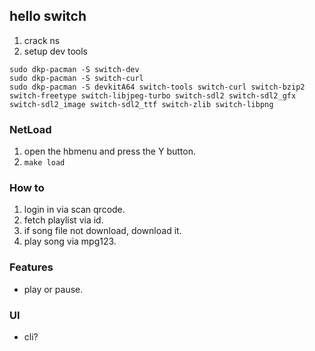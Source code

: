 ## hello switch
1. crack ns
2. setup dev tools
```
sudo dkp-pacman -S switch-dev
sudo dkp-pacman -S switch-curl
sudo dkp-pacman -S devkitA64 switch-tools switch-curl switch-bzip2 switch-freetype switch-libjpeg-turbo switch-sdl2 switch-sdl2_gfx switch-sdl2_image switch-sdl2_ttf switch-zlib switch-libpng
```
### NetLoad
1. open the hbmenu and press the Y button.
2. ```make load```
### How to
1. login in via scan qrcode.
2. fetch playlist via id.
3. if song file not download, download it.
4. play song via mpg123.

### Features
- play or pause.

### UI
- cli?
